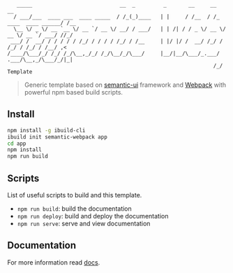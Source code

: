```
   _____                            __  _         _       __     __                     __  
  / ___/___  ____ ___  ____ _____  / /_(_)____   | |     / /__  / /_  ____  ____ ______/ /__
  \__ \/ _ \/ __ `__ \/ __ `/ __ \/ __/ / ___/   | | /| / / _ \/ __ \/ __ \/ __ `/ ___/ //_/
 ___/ /  __/ / / / / / /_/ / / / / /_/ / /__     | |/ |/ /  __/ /_/ / /_/ / /_/ / /__/ ,<   
/____/\___/_/ /_/ /_/\__,_/_/ /_/\__/_/\___/     |__/|__/\___/_.___/ .___/\__,_/\___/_/|_|  
                                                                  /_/ Template                      
```
> Generic template based on [semantic-ui](http://semantic-ui.com/) framework and [Webpack](https://webpack.github.io/) with powerful npm based build scripts.


## Install

``` bash
npm install -g ibuild-cli
ibuild init semantic-webpack app
cd app
npm install
npm run build
```


## Scripts

List of useful scripts to build and this template.

- `npm run build`: build the documentation
- `npm run deploy`: build and deploy the documentation
- `npm run serve`: serve and view documentation


## Documentation

For more information read [docs](http://ibuildio-templates.github.io/semantic-webpack).
